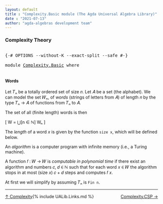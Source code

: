 ```yaml
---
layout: default
title : "Complexity.Basic module (The Agda Universal Algebra Library)"
date : "2021-07-13"
author: "agda-algebras development team"
---
```


### <a id="complexity-theory">Complexity Theory</a>

<pre class="Agda">

<a id="225" class="Symbol">{-#</a> <a id="229" class="Keyword">OPTIONS</a> <a id="237" class="Pragma">--without-K</a> <a id="249" class="Pragma">--exact-split</a> <a id="263" class="Pragma">--safe</a> <a id="270" class="Symbol">#-}</a>

<a id="275" class="Keyword">module</a> <a id="282" href="Complexity.Basic.html" class="Module">Complexity.Basic</a> <a id="299" class="Keyword">where</a>

</pre>

#### <a id="words">Words</a>

Let 𝑇ₙ be a totally ordered set of size 𝑛.  Let 𝐴 be a set (the alphabet).
We can model the set 𝑊ₙ, of *words* (strings of letters from 𝐴) of length 𝑛
by the type 𝑇ₙ → 𝐴 of functions from 𝑇ₙ to 𝐴.

The set of all (finite length) words is then

\[ W = ⋃[n ∈ ℕ] Wₙ \]

The *length* of a word 𝑥 is given by the function `size x`, which will be defined below.

An *algorithm* is a computer program with infinite memory (i.e., a Turing machine).

A function 𝑓 : 𝑊 → 𝑊 is *computable in polynomial time* if there exist an
algorithm and numbers 𝑐, 𝑑 ∈ ℕ such that for each word 𝑥 ∈ 𝑊 the algorithm
stops in at most (size 𝑥) 𝑐 + 𝑑 steps and computes 𝑓 𝑥.

At first we will simplify by assuming 𝑇ₙ is `Fin n`.

--------------------------------

<span style="float:left;">[↑ Complexity](Complexity.html)</span>
<span style="float:right;">[Complexity.CSP →](Complexity.CSP.html)</span>

{% include UALib.Links.md %}
